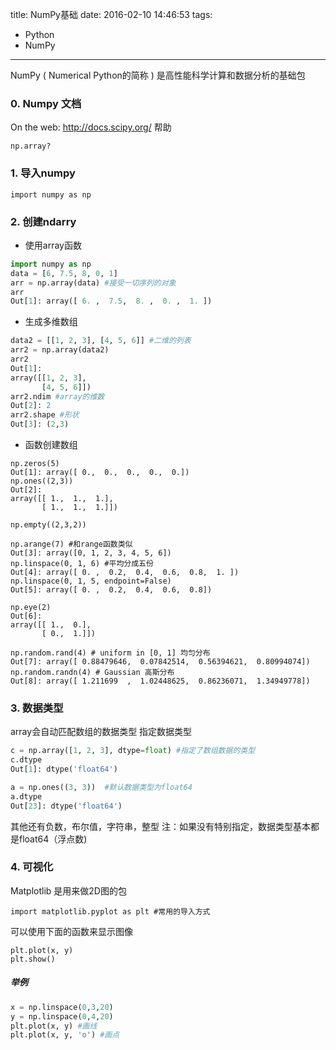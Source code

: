 title: NumPy基础
date: 2016-02-10 14:46:53
tags:
- Python
- NumPy
---
NumPy ( Numerical Python的简称 ) 是高性能科学计算和数据分析的基础包

### 0. Numpy 文档
On the web: <http://docs.scipy.org/>
帮助

    np.array?
<!--more-->
### 1. 导入numpy
    import numpy as np

### 2. 创建ndarry

+ 使用array函数
```python
import numpy as np
data = [6, 7.5, 8, 0, 1] 
arr = np.array(data) #接受一切序列的对象
arr
Out[1]: array([ 6. ,  7.5,  8. ,  0. ,  1. ])
```
+ 生成多维数组
```python
data2 = [[1, 2, 3], [4, 5, 6]] #二维的列表
arr2 = np.array(data2)
arr2
Out[1]: 
array([[1, 2, 3],
       [4, 5, 6]])
arr2.ndim #array的维数
Out[2]: 2
arr2.shape #形状
Out[3]: (2,3)
```
+ 函数创建数组
```
np.zeros(5)
Out[1]: array([ 0.,  0.,  0.,  0.,  0.])
np.ones((2,3))
Out[2]: 
array([[ 1.,  1.,  1.],
       [ 1.,  1.,  1.]])

np.empty((2,3,2))

np.arange(7) #和range函数类似
Out[3]: array([0, 1, 2, 3, 4, 5, 6])
np.linspace(0, 1, 6) #平均分成五份
Out[4]: array([ 0. ,  0.2,  0.4,  0.6,  0.8,  1. ])
np.linspace(0, 1, 5, endpoint=False)
Out[5]: array([ 0. ,  0.2,  0.4,  0.6,  0.8])

np.eye(2)
Out[6]: 
array([[ 1.,  0.],
       [ 0.,  1.]])

np.random.rand(4) # uniform in [0, 1] 均匀分布
Out[7]: array([ 0.88479646,  0.07842514,  0.56394621,  0.80994074])
np.random.randn(4) # Gaussian 高斯分布
Out[8]: array([ 1.211699  ,  1.02448625,  0.86236071,  1.34949778])
```
### 3. 数据类型
array会自动匹配数组的数据类型
指定数据类型
```python
c = np.array([1, 2, 3], dtype=float) #指定了数组数据的类型
c.dtype
Out[1]: dtype('float64')

a = np.ones((3, 3))  #默认数据类型为float64
a.dtype
Out[23]: dtype('float64')
```
其他还有负数，布尔值，字符串，整型
注：如果没有特别指定，数据类型基本都是float64（浮点数)

### 4. 可视化
Matplotlib 是用来做2D图的包

    import matplotlib.pyplot as plt #常用的导入方式
可以使用下面的函数来显示图像

    plt.plot(x, y)
    plt.show()
##### 举例
```python
x = np.linspace(0,3,20)
y = np.linspace(0,4,20)
plt.plot(x, y) #画线
plt.plot(x, y, 'o') #画点
```